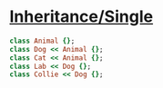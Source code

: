 [1]: http://rosettacode.org/wiki/Inheritance/Single

# [Inheritance/Single][1]

```ruby
class Animal {};
class Dog << Animal {};
class Cat << Animal {};
class Lab << Dog {};
class Collie << Dog {};
```